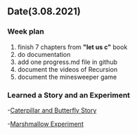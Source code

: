 ## Date(3.08.2021)
### Week plan
1. finish 7 chapters from ****"let us c"**** book
2. do documentation
3. add one progress.md file in github
3. document the videos of Recursion
4. document the minesweeper game
### Learned a Story and an Experiment
   -[Caterpillar and Butterfly Story](https://www.itstimetomeditate.org/caterpillar-butterfly-international-story/)
   
   -[Marshmallow Experiment](https://jamesclear.com/delayed-gratification)
